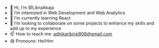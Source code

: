 - 👋 Hi, I’m @LibraAkaja
- 👀 I’m interested in Web Development and Web Analytics
- 🌱 I’m currently learning React
- 💞️ I’m looking to collaborate on some projects to enhance my skills and add up to my experience
- 📫 How to reach me: [adhikaribiraj908@gmail.com](mailto:adhikaribiraj908@gmail.com)
- 😄 Pronouns: He/Him

<!---
LibraAkaja/LibraAkaja is a ✨ special ✨ repository because its `README.md` (this file) appears on your GitHub profile.
You can click the Preview link to take a look at your changes.
--->
